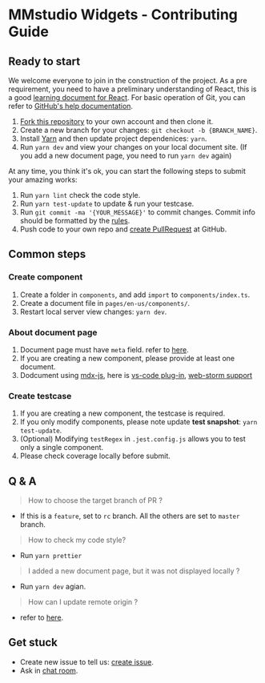 # MMstudio Widgets - Contributing Guide

## Ready to start

We welcome everyone to join in the construction of the project.
As a pre requirement, you need to have a preliminary understanding of React,
this is a good [learning document for React](https://reactjs.org/docs/getting-started.html).
For basic operation of Git, you can refer to [GitHub's help documentation](https://help.github.com/en/github/using-git).

1. [Fork this repository](https://help.github.com/en/github/getting-started-with-github/fork-a-repo) to your own account and then clone it.
2. Create a new branch for your changes: `git checkout -b {BRANCH_NAME}`.
3. Install [Yarn](https://classic.yarnpkg.com/en/docs/install#mac-stable) and then update project dependenices: `yarn`.
4. Run `yarn dev` and view your changes on your local document site. (If you add a new document page, you need to run `yarn dev` again)

At any time, you think it's ok, you can start the following steps to submit your amazing works:

1. Run `yarn lint` check the code style.
2. Run `yarn test-update` to update & run your testcase.
3. Run `git commit -ma '{YOUR_MESSAGE}'` to commit changes. Commit info should be formatted by the [rules](https://github.com/conventional-changelog/commitlint/blob/master/%40commitlint/config-conventional/README.md).
4. Push code to your own repo and [create PullRequest](https://help.github.com/en/github/collaborating-with-issues-and-pull-requests/about-pull-requests) at GitHub.

## Common steps

### **Create component**

1. Create a folder in `components`, and add `import` to `components/index.ts`.
2. Create a document file in `pages/en-us/components/`.
3. Restart local server view changes: `yarn dev`.

### **About document page**

1. Document page must have `meta` field. refer to [here](https://github.com/taoqf/widgets/blame/master/pages/en-us/components/avatar.mdx#L4).
2. If you are creating a new component, please provide at least one document.
3. Dodcument using [mdx-js](https://github.com/mdx-js/mdx), here is [vs-code plug-in](https://github.com/silvenon/vscode-mdx),
[web-storm support](https://youtrack.jetbrains.com/issue/WEB-32599)

### **Create testcase**

1. If you are creating a new component, the testcase is required.
2. If you only modify components, please note update **test snapshot**: `yarn test-update`.
3. (Optional) Modifying `testRegex` in `.jest.config.js` allows you to test only a single component.
4. Please check coverage locally before submit.

## Q & A

> How to choose the target branch of PR ?

- If this is a `feature`, set to `rc` branch. All the others are set to `master` branch.

> How to check my code style?

- Run `yarn prettier`

> I added a new document page, but it was not displayed locally ?

- Run `yarn dev` agian.

> How can I update remote origin ?

- refer to [here](https://git-scm.com/book/en/v2/Git-Basics-Working-with-Remotes).

## Get stuck

- Create new issue to tell us: [create issue](https://github.com/taoqf/widgets/issues/new/choose).
- Ask in [chat room](https://spectrum.chat/taoqf/widgets?tab=posts).
